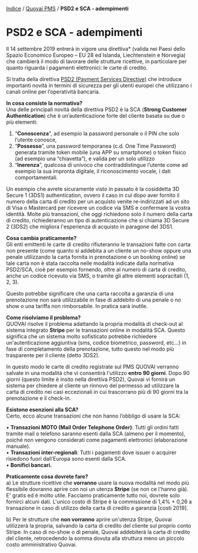 

[Indice](index.html) / [Quovai PMS](quovai-pms-it.md) / **PSD2 e SCA - adempimenti**

# **PSD2 e SCA - adempimenti**

Il 14 settembre 2019 entrerà in vigore una direttiva* (valida nei Paesi dello Spazio Economico Europeo – EU 28 ed Islanda, Liechtenstein e Norvegia) che cambierà il modo di lavorare delle strutture ricettive, in particolare per quanto riguarda i pagamenti elettronici: le carte di credito.

Si tratta della direttiva [PSD2 (Payment Services Directive)](https://eur-lex.europa.eu/legal-content/IT/TXT/PDF/?uri=CELEX:32015L2366&from=EN) che introduce importanti novità in termini di sicurezza per gli utenti europei che utilizzano i canali online per l’operatività bancaria.

**In cosa consiste la normativa?**  
Una delle principali novità della direttiva PSD2 è la SCA (**Strong Customer Authentication**) che è un’autenticazione forte del cliente basata su due o più elementi:

1. “**Conoscenza**”, ad esempio la password personale o il PIN che solo l’utente conosce,  
2. “**Possesso**”, una password temporanea (c.d. One Time Password) generata tramite token mobile (una APP su smartphone) o token fisico (ad esempio una “chiavetta”), e valida per un solo utilizzo  
3. “**Inerenza**”, qualcosa di univoco che contraddistingue l’utente come ad esempio la sua impronta digitale, il riconoscimento vocale, i dati comportamentali.

Un esempio che avrete sicuramente visto in passato è la cosiddetta 3D Secure 1 (3DS1) authentication, ovvero il caso in cui dopo aver fornito il numero della carta di credito per un acquisto venite re-indirizzati ad un sito di Visa o Mastercard per ricevere un codice via SMS e confermare la vostra identità. Molte più transazioni, che oggi richiedono solo il numero della carta di credito, richiederanno un tipo di autenticazione che si chiama 3D Secure 2 (3DS2) che migliora l'esperienza di acquisto in paragone del 3DS1.

**Cosa cambia praticamente?**  
Gli enti emittenti le carte di credito rifiuteranno le transazioni fatte con carta non presente (come quanto si addebita a un cliente un no-show oppure una penale utilizzando la carta fornita in prenotazione o un booking online) se tale carta non è stata raccolta nelle modalità indicate dalla normativa PSD2/SCA, cioè per esempio fornendo, oltre al numero di carta di credito, anche un codice ricevuto via SMS, o tramite gli altre elementi sopracitati (1, 2, 3).

Questo potrebbe significare che una carta raccolta a garanzia di una prenotazione non sarà utilizzabile in fase di addebito di una penale o no show o una tariffa non rimborsabile. In pratica sarà inutile.

**Come risolviamo il problema?**  
QUOVAI risolve il problema adattando la propria modalità di check-out al sistema integrato **Stripe** per le transazioni online in modalità SCA. Questo significa che un sistema molto sofisticato potrebbe richiedere un'autenticazione aggiuntiva (sms, codice biometrico, password, etc...) in fase di completamento della prenotazione, tutto questo nel modo più trasparente per il cliente (detto 3DS2).

In questo modo le carte di credito registrate sul PMS QUOVAI verranno salvate in una modalità che vi consentirà l'utilizzo **entro 90 giorni**. Dopo 90 giorni (questo limite è insito nella direttiva PSD2), Quovai vi fornirà un sistema per chiedere al cliente un rinnovo del permesso ad utilizzare la carta di credito nei casi eccezionali in cui trascorrano più di 90 giorni tra la prenotazione e il check-in.

**Esistono esenzioni alla SCA?**  
Certo, ecco alcune transazioni che non hanno l’obbligo di usare la SCA:

• **Transazioni MOTO (Mail Order Telephone Order)**: Tutti gli ordini fatti tramite mail o telefono saranno esenti dalla SCA (almeno per il momento), poiché non vengono considerati come pagamenti elettronici (elaborazione manuale).  
• **Transazioni inter-regionali**: Tutti i pagamenti dove issuer o acquirer risiedono fuori dall’Europa sono esenti dalla SCA.  
• **Bonifici bancari.**

**Praticamente cosa dovrete fare?**  
a) Le strutture ricettive che **vorranno** usare la nuova modalità nel modo più flessibile dovranno aprire con noi un utenza **Stripe** (se non ce l'hanno già). E' gratis ed è molto utile. Facciamo praticamente tutto noi, dovrete solo fornirci alcuni dati. L'unico costo di Stripe è la commissione di 1,4% + 0,26 a transazione in caso di utilizzo della carta di credito a garanzia [costi 2019].

b) Per le strutture che **non vorranno** aprire un'utenza Stripe, Quovai utilizzerà la propria, salvando la carta di credito del cliente sul proprio conto Stripe. In caso di no-show o di penale, Quovai addebiterà la carta di credito del cliente, retrocedendo la somma dovuta alla struttura meno un piccolo costo amministrativo Quovai.
